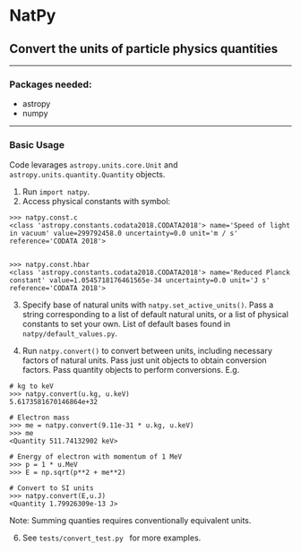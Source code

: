 # NatPy
## Convert the units of particle physics quantities
---
### Packages needed:
- astropy
- numpy
---
### Basic Usage

Code levarages `astropy.units.core.Unit` and `astropy.units.quantity.Quantity` objects.
 
1. Run `import natpy`.
2. Access physical constants with symbol:
```
>>> natpy.const.c
<class 'astropy.constants.codata2018.CODATA2018'> name='Speed of light in vacuum' value=299792458.0 uncertainty=0.0 unit='m / s' reference='CODATA 2018'>


>>> natpy.const.hbar
<class 'astropy.constants.codata2018.CODATA2018'> name='Reduced Planck constant' value=1.0545718176461565e-34 uncertainty=0.0 unit='J s' reference='CODATA 2018'>

```

3. Specify base of natural units with `natpy.set_active_units()`. Pass a string corresponding to a list of default natural units, or a list of physical constants to set your own. List of default bases found in `natpy/default_values.py`. 

4. Run `natpy.convert()` to convert between units, including necessary factors of natural units. Pass just unit objects to obtain conversion factors. Pass quantity objects to perform conversions. E.g.
```
# kg to keV
>>> natpy.convert(u.kg, u.keV)
5.6173581670146864e+32

# Electron mass
>>> me = natpy.convert(9.11e-31 * u.kg, u.keV)
>>> me
<Quantity 511.74132902 keV>

# Energy of electron with momentum of 1 MeV 
>>> p = 1 * u.MeV
>>> E = np.sqrt(p**2 + me**2)

# Convert to SI units
>>> natpy.convert(E,u.J)
<Quantity 1.79926309e-13 J>
```
Note: Summing quanties requires conventionally equivalent units.

6. See ```tests/convert_test.py ``` for more examples.